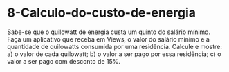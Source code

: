 # 8-Calculo-do-custo-de-energia
Sabe-se que o quilowatt de energia custa um quinto do salário mínimo. Faça um
aplicativo que receba em Views, o valor do salário mínimo e a quantidade de quilowatts
consumida por uma residência. Calcule e mostre:
a) o valor de cada quilowatt;
b) o valor a ser pago por essa residência;
c) o valor a ser pago com desconto de 15%.
